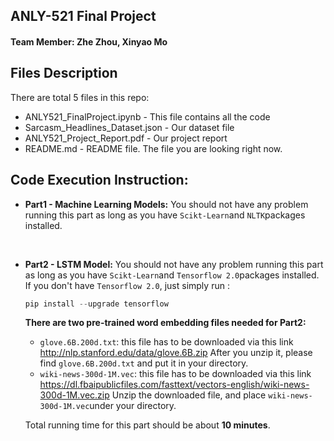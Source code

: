 ## ANLY-521 Final Project

#### Team Member: Zhe Zhou, Xinyao Mo



## Files  Description
There are total 5 files in this repo:
* ANLY521_FinalProject.ipynb	-	This file contains all the code
* Sarcasm_Headlines_Dataset.json	-	Our dataset file
* ANLY521_Project_Report.pdf	-	Our project report
* README.md	-	README file. The file you are looking right now.




## Code Execution Instruction:
* **Part1 - Machine Learning Models:**  You should not have any problem running this part as long as you have `Scikt-Learn`and `NLTK`packages installed. 

<br>

* **Part2 - LSTM Model:**  You should not have any problem running this part as long as you have `Scikt-Learn`and `Tensorflow 2.0`packages installed. If you don't have `Tensorflow 2.0`, just simply run :
  ```python
  pip install --upgrade tensorflow
  ```
  **There are two pre-trained word embedding files needed for Part2:**
  
  * `glove.6B.200d.txt`: this file has to be downloaded via this link http://nlp.stanford.edu/data/glove.6B.zip After you unzip it, please find `glove.6B.200d.txt` and put it in your directory.
  * `wiki-news-300d-1M.vec`: this file has to be downloaded via this link  https://dl.fbaipublicfiles.com/fasttext/vectors-english/wiki-news-300d-1M.vec.zip  Unzip the downloaded file, and place `wiki-news-300d-1M.vec`under your directory.
  
  Total running time for this part should be about **10 minutes**.
  
  
  